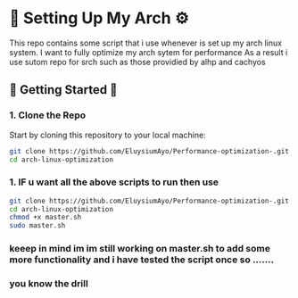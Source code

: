 # 🚀 **Setting Up My Arch** ⚙️
This repo contains some script that i use whenever is set up my arch linux system.
I want to fully optimize my arch sytem for performance 
As a result i use sutom repo for srch such as those providied by alhp and cachyos 

## 🚀 **Getting Started** 🚀

### 1. **Clone the Repo**

Start by cloning this repository to your local machine:

```bash
git clone https://github.com/EluysiumAyo/Performance-optimization-.git
cd arch-linux-optimization

```
### 1. **IF u want all the above scripts to run then use**

```bash
git clone https://github.com/EluysiumAyo/Performance-optimization-.git
cd arch-linux-optimization
chmod +x master.sh
sudo master.sh
```
### keeep in mind im im still working on master.sh to add some more functionality and  i have tested the script once so .......
### you know the drill 
